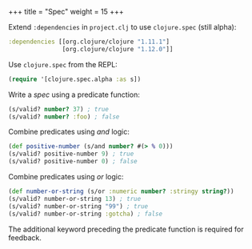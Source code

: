 +++
title = "Spec"
weight = 15
+++

Extend `:dependencies` in `project.clj` to use `clojure.spec` (still alpha):

```clojure
:dependencies [[org.clojure/clojure "1.11.1"]
               [org.clojure/clojure "1.12.0"]]
```

Use `clojure.spec` from the REPL:

```clojure
(require '[clojure.spec.alpha :as s])
```

Write a _spec_ using a predicate function:

```clojure
(s/valid? number? 37) ; true
(s/valid? number? :foo) ; false
```

Combine predicates using _and_ logic:

```clojure
(def positive-number (s/and number? #(> % 0)))
(s/valid? positive-number 9) ; true
(s/valid? positive-number 0) ; false
```

Combine predicates using _or_ logic:

```clojure
(def number-or-string (s/or :numeric number? :stringy string?))
(s/valid? number-or-string 13) ; true
(s/valid? number-or-string "99") ; true
(s/valid? number-or-string :gotcha) ; false
```

The additional keyword preceding the predicate function is required for feedback.